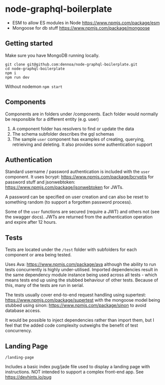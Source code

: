 # node-graphql-boilerplate

* ESM to allow ES modules in Node <https://www.npmjs.com/package/esm>
* Mongoose for db stuff <https://www.npmjs.com/package/mongoose>

## Getting started

Make sure you have MongoDB running locally.

```
git clone git@github.com:dennoa/node-graphql-boilerplate.git
cd node-graphql-boilerplate
npm i
npm run dev
```

Without nodemon
`npm start`

## Components

Components are in folders under /components. Each folder would normally be responsible for a different entity (e.g. user)

1. A component folder has resolvers to find or update the data
2. The schema subfolder describes the gql schemas
5. The sample `user` component has examples of creating, querying, retrieiving and deleting. It also provides some authentication support

## Authentication

Standard username / password authentication is included with the `user` component. It uses bcrypt: <https://www.npmjs.com/package/bcryptjs> for password stuff and jsonwebtoken: <https://www.npmjs.com/package/jsonwebtoken> for JWTs.

A password can be specified on user creation and can also be reset to something random (to support a forgotten password process).

Some of the `user` functions are secured (require a JWT) and others not (see the swagger docs). JWTs are returned from the authentication operation and expire after 12 hours.

## Tests

Tests are located under the `/test` folder with subfolders for each component or area being tested.

Uses Ava: <https://www.npmjs.com/package/ava> although the ability to run tests concurrently is highly under-utilised. Imported dependencies result in the same dependency module instance being used across all tests - which means tests end up using the stubbed behaviour of other tests. Because of this, many of the tests are run in serial.

The tests usually cover end-to-end request handling using supertest: <https://www.npmjs.com/package/supertest> with the mongoose model being stubbed using sinon: <https://www.npmjs.com/package/sinon> to avoid database access.

It would be possible to inject dependencies rather than import them, but I feel that the added code complexity outweighs the benefit of test concurrency.

## Landing Page

`/landing-page`

Includes a basic index pug/jade file used to display a landing page with instructions. NOT intended to support a complex front-end app.
See <https://devhints.io/pug>
